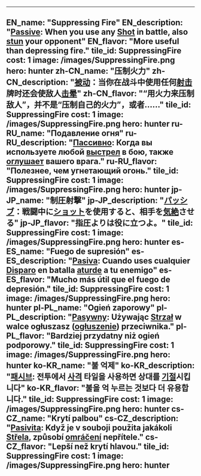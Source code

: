 ---

EN_name: "Suppressing Fire"
EN_description: "<u>Passive</u>: When you use any <u>Shot</u> in battle, also <u>stun</u> your opponent"
EN_flavor: "More useful than depressing fire."
tile_id: SuppressingFire
cost: 1
image: /images/SuppressingFire.png
hero: hunter
zh-CN_name: "压制火力"
zh-CN_description: "<u>被动</u>：当你在战斗中使用任何<u>射击</u>牌时还会使敌人<u>击晕</u>"
zh-CN_flavor: "“用火力来压制敌人”，并不是“压制自己的火力”，或者……"
tile_id: SuppressingFire
cost: 1
image: /images/SuppressingFire.png
hero: hunter
ru-RU_name: "Подавление огня"
ru-RU_description: "<u>Пассивно</u>: Когда вы используете любой <u>выстрел</u> в бою, также <u>оглушает</u> вашего врага."
ru-RU_flavor: "Полезнее, чем угнетающий огонь."
tile_id: SuppressingFire
cost: 1
image: /images/SuppressingFire.png
hero: hunter
jp-JP_name: "制圧射撃"
jp-JP_description: "<u>パッシブ</u>：戦闘中に<u>ショット</u>を使用すると、相手を<u>気絶</u>させる"
jp-JP_flavor: "指圧よりは役に立つよ。"
tile_id: SuppressingFire
cost: 1
image: /images/SuppressingFire.png
hero: hunter
es-ES_name: "Fuego de supresión"
es-ES_description: "<u>Pasiva</u>: Cuando uses cualquier <u>Disparo</u> en batalla <u>aturde</u> a tu enemigo"
es-ES_flavor: "Mucho más útil que el fuego de depresión."
tile_id: SuppressingFire
cost: 1
image: /images/SuppressingFire.png
hero: hunter
pl-PL_name: "Ogień zaporowy"
pl-PL_description: "<u>Pasywny</u>: Używając <u>Strzał</u> w walce ogłuszasz (<u>ogłuszenie</u>) przeciwnika."
pl-PL_flavor: "Bardziej przydatny niż ogień podporowy."
tile_id: SuppressingFire
cost: 1
image: /images/SuppressingFire.png
hero: hunter
ko-KR_name: "불 억제"
ko-KR_description: "<u>패시브</u>: 전투에서 <u>사격</u> 타일을 사용하면 상대를 <u>기절</u>시킵니다"
ko-KR_flavor: "불을 억 누르는 것보다 더 유용합니다."
tile_id: SuppressingFire
cost: 1
image: /images/SuppressingFire.png
hero: hunter
cs-CZ_name: "Krytí palbou"
cs-CZ_description: "<u>Pasivita</u>: Když je v souboji použita jakákoli <u>Střela</u>, způsobí <u>omráčení</u> nepřítele."
cs-CZ_flavor: "Lepší než krytí hlavou."
tile_id: SuppressingFire
cost: 1
image: /images/SuppressingFire.png
hero: hunter
---